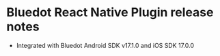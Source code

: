 # Bluedot React Native Plugin release notes

- Integrated with Bluedot Android SDK v17.1.0 and iOS SDK 17.0.0
